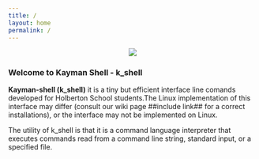 ```yaml
---
title: /
layout: home
permalink: /
---
```

<p align="center"> <img src = "https://hotemoji.com/images/emoji/8/1xbdigiqloc38.png" /></p>
<h1 style="font-size: 16px">Welcome to Kayman Shell - k_shell</h1>

<div style="margin-top: 16px"><b>Kayman-shell (k_shell)</b> it is a tiny but efficient interface line comands developed for Holberton School students.The Linux implementation of this interface may differ (consult our wiki page ##include link## for a correct installations), or the interface may not be implemented on Linux.</div>

<p>The utility of k_shell is that it is a command language interpreter that executes commands read from a command line string, standard input, or a specified file.</p>


